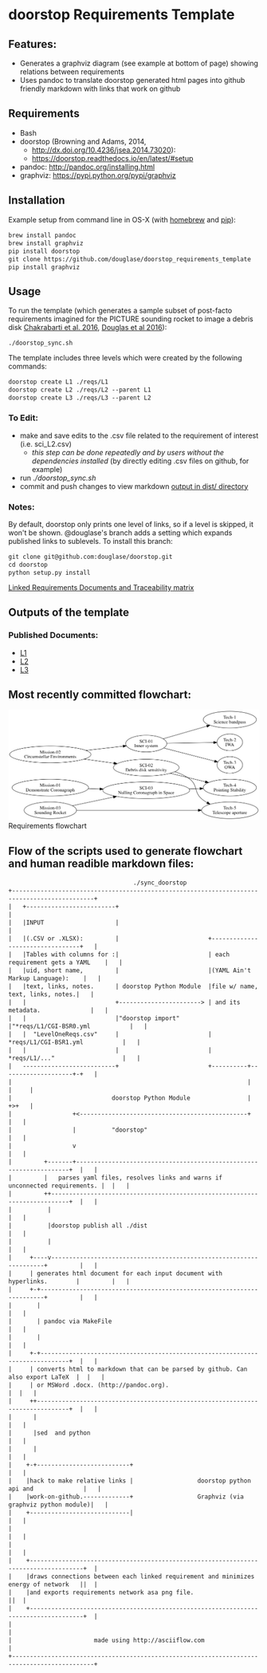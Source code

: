 #  doorstop Requirements Template




## Features:
* Generates a graphviz diagram (see example at bottom of page) showing relations between requirements
* Uses pandoc to translate doorstop generated html pages into github friendly markdown with links that work on github

## Requirements

* Bash
* doorstop (Browning and Adams, 2014,
  * http://dx.doi.org/10.4236/jsea.2014.73020):
  * https://doorstop.readthedocs.io/en/latest/#setup
* pandoc: http://pandoc.org/installing.html
* graphviz: https://pypi.python.org/pypi/graphviz

## Installation
Example setup from command line in OS-X (with [homebrew](http://brew.sh/) and [pip](https://packaging.python.org/key_projects/#pip)):

    brew install pandoc
    brew install graphviz
    pip install doorstop
    git clone https://github.com/douglase/doorstop_requirements_template
    pip install graphviz


## Usage
To run the template (which generates a sample subset of post-facto requirements imagined for the PICTURE sounding rocket to image a debris disk [Chakrabarti et al. 2016](http://adsabs.harvard.edu/abs/2016JAI.....540004C), [Douglas et al 2016](http://adsabs.harvard.edu/abs/2016arXiv160700277D)):

    ./doorstop_sync.sh 
    
The template includes three levels which were created by the following commands:

    doorstop create L1 ./reqs/L1
    doorstop create L2 ./reqs/L2 --parent L1
    doorstop create L3 ./reqs/L3 --parent L2

### To Edit:

* make and save edits to the .csv file related to the requirement of interest (i.e. sci_L2.csv)
	* _this step can be done repeatedly and by users without the dependencies installed_ (by directly editing .csv files on github, for example)
* run _./doorstop_sync.sh_
* commit and push changes to view markdown [output in dist/ directory](dist/index.markdown)



### Notes:

By default, doorstop only prints one level of links, so if a level is
skipped, it won't be shown. @douglase's branch adds a setting which
expands published links to sublevels. To install this branch:

	git clone git@github.com:douglase/doorstop.git
	cd doorstop
	python setup.py install

[Linked Requirements Documents and Traceability matrix](dist/index.markdown)


## Outputs of the template

### Published Documents:

-   [L1](dist/L1.markdown)
-   [L2](dist/L2.markdown)
-   [L3](dist/L3.markdown)


## Most recently committed flowchart:

![Most recently committed flowchart of requirements](Digraph.gv.png) Requirements flowchart




## Flow of the scripts used to generate flowchart and human readible markdown files:

```
                                   ./sync_doorstop
+---------------------------------------------------------------------------------------------+
|   +-------------------------+                                                               |
|   |INPUT                    |                                                               |
|   |(.CSV or .XLSX):         |                         +---------------------------------+   |
|   |Tables with columns for :|                         | each requirement gets a YAML    |   |
|   |uid, short name,         |                         |(YAML Ain't Markup Language):    |   |
|   |text, links, notes.      | doorstop Python Module  |file w/ name, text, links, notes.|   |
|   |                         +-----------------------> | and its  metadata.              |   |
|   |                         |"doorstop import"        |"*reqs/L1/CGI-BSR0.yml           |   |
|   |  "LevelOneReqs.csv"     |                         | *reqs/L1/CGI-BSR1.yml           |   |
|   |                         |                         | *reqs/L1/..."                   |   |
|   --------------------------+                         +----------+--------------------+-+   |
|                                                                  |                    |     |
|                            doorstop Python Module                |                    +>+   |
|                 +<-----------------------------------------------+                      |   |
|                 |          "doorstop"                                                   |   |
|                 v                                                                       |   |
|         +-------+--------------------------------------------------------------------+  |   |
|         |   parses yaml files, resolves links and warns if unconnected requirements. |  |   |
|         ++---------------------------------------------------------------------------+  |   |
|          |                                                                              |   |
|          |doorstop publish all ./dist                                                   |   |
|          |                                                                              |   |
|     +----v--------------------------------------------------------------------+         |   |
|     | generates html document for each input document with hyperlinks.        |         |   |
|     +-+-----------------------------------------------------------------------+         |   |
|       |                                                                                 |   |
|       | pandoc via MakeFile                                                             |   |
|       |                                                                                 |   |
|     +-+------------------------------------------------------------------------------+  |   |
|     | converts html to markdown that can be parsed by github. Can also export LaTeX  |  |   |
|     | or MSWord .docx. (http://pandoc.org).                                          |  |   |
|     ++-------------------------------------------------------------------------------+  |   |
|      |                                                                                  |   |
|      |sed  and python                                                                   |   |
|      |                                                                                  |   |
|    +-+--------------------------+                                                       |   |
|    |hack to make relative links |                  doorstop python api and              |   |
|    |work-on-github.-------------+                  Graphviz (via graphviz python module)|   |
|    +----------------------------|                                                       |   |
|                                                                                         |   |
|                                                                                         |   |
|    +-------------------------------------------------------------------------------------+  |
|    |draws connections between each linked requirement and minimizes energy of network   ||  |
|    |and exports requirements network asa png file.                                      ||  |
|    +-------------------------------------------------------------------------------------+  |
|                                                                                             |
|                       made using http://asciiflow.com                                       |
+---------------------------------------------------------------------------------------------+



```

